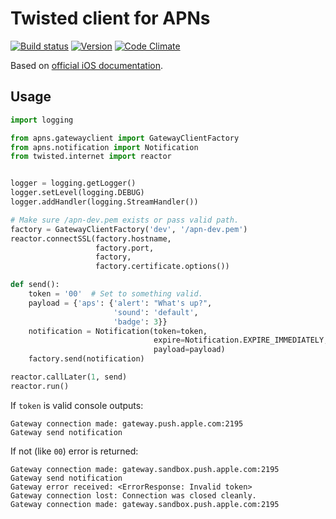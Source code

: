 # Twisted client for APNs
[![Build status](https://travis-ci.org/operasoftware/twisted-apns.svg)](https://travis-ci.org/operasoftware/twisted-apns)
[![Version](https://img.shields.io/pypi/v/twisted-apns.svg)](https://pypi.python.org/pypi/twisted-apns)
[![Code Climate](https://codeclimate.com/github/operasoftware/twisted-apns/badges/gpa.svg)](https://codeclimate.com/github/operasoftware/twisted-apns)

Based on [official iOS documentation](https://developer.apple.com/library/ios/documentation/NetworkingInternet/Conceptual/RemoteNotificationsPG/Chapters/CommunicatingWIthAPS.html).
## Usage

```python
import logging

from apns.gatewayclient import GatewayClientFactory
from apns.notification import Notification
from twisted.internet import reactor


logger = logging.getLogger()
logger.setLevel(logging.DEBUG)
logger.addHandler(logging.StreamHandler())

# Make sure /apn-dev.pem exists or pass valid path.
factory = GatewayClientFactory('dev', '/apn-dev.pem')
reactor.connectSSL(factory.hostname,
                   factory.port,
                   factory,
                   factory.certificate.options())

def send():
    token = '00'  # Set to something valid.
    payload = {'aps': {'alert': "What's up?",
                       'sound': 'default',
                       'badge': 3}}
    notification = Notification(token=token,
                                expire=Notification.EXPIRE_IMMEDIATELY,
                                payload=payload)
    factory.send(notification)

reactor.callLater(1, send)
reactor.run()
```

If `token` is valid console outputs:
```
Gateway connection made: gateway.push.apple.com:2195
Gateway send notification
```


If not (like `00`) error is returned:
```
Gateway connection made: gateway.sandbox.push.apple.com:2195
Gateway send notification
Gateway error received: <ErrorResponse: Invalid token>
Gateway connection lost: Connection was closed cleanly.
Gateway connection made: gateway.sandbox.push.apple.com:2195
```

